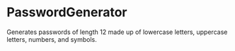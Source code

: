 # PasswordGenerator
Generates passwords of length 12 made up of lowercase letters, uppercase letters, numbers, and symbols.
